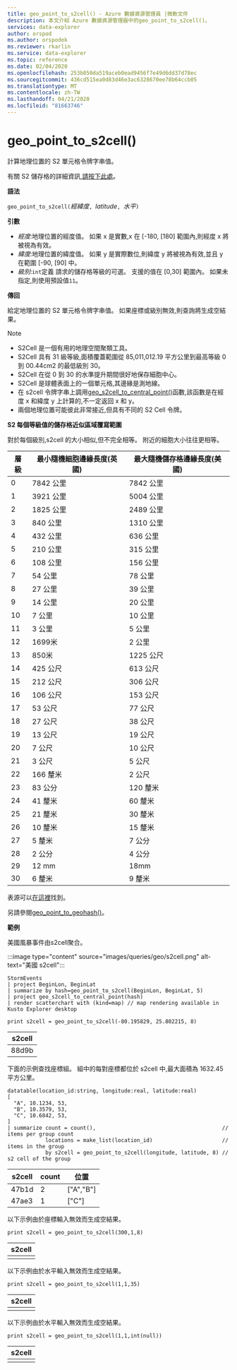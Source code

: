 ```yaml
---
title: geo_point_to_s2cell() - Azure 數據資源管理員 |微軟文件
description: 本文介紹 Azure 數據資源管理器中的geo_point_to_s2cell()。
services: data-explorer
author: orspod
ms.author: orspodek
ms.reviewer: rkarlin
ms.service: data-explorer
ms.topic: reference
ms.date: 02/04/2020
ms.openlocfilehash: 253b850da519aceb0ead9456f7e49d6dd37d78ec
ms.sourcegitcommit: 436cd515ea0d83d46e3ac6328670ee78b64ccb05
ms.translationtype: MT
ms.contentlocale: zh-TW
ms.lasthandoff: 04/21/2020
ms.locfileid: "81663746"
---
```

# <a name="geo_point_to_s2cell"></a>geo_point_to_s2cell()

計算地理位置的 S2 單元格令牌字串值。

有關 S2 儲存格的詳細資訊,[請按下此處](http://s2geometry.io/devguide/s2cell_hierarchy)。

**語法**

`geo_point_to_s2cell(`*經緯度*`, `*latitude*`, `*水平*`)`

**引數**

* *經度*:地理位置的經度值。 如果 x 是實數,x 在 [-180, [180] 範圍內,則經度 x 將被視為有效。 
* *緯度*:地理位置的緯度值。 如果 y 是實際數位,則緯度 y 將被視為有效,並且 y 在範圍 [-90, [90] 中。 
* *級別*:`int`定義 請求的儲存格等級的可選。 支援的值在 [0,30] 範圍內。 如果未指定,則使用預設值`11`。

**傳回**

給定地理位置的 S2 單元格令牌字串值。 如果座標或級別無效,則查詢將生成空結果。

> [!NOTE]
>
> * S2Cell 是一個有用的地理空間聚類工具。
> * S2Cell 具有 31 級等級,面積覆蓋範圍從 85,011,012.19 平方公里到最高等級 0 到 00.44cm2 的最低級別 30。
> * S2Cell 在從 0 到 30 的水準提升期間很好地保存細胞中心。
> * S2Cell 是球體表面上的一個單元格,其邊緣是測地線。
> * 在 s2cell 令牌字串上調用[geo_s2cell_to_central_point()](geo-s2cell-to-central-point-function.md)函數,該函數是在經度 x 和緯度 y 上計算的,不一定返回 x 和 y。
> * 兩個地理位置可能彼此非常接近,但具有不同的 S2 Cell 令牌。

**S2 每個等級值的儲存格近似區域覆寫範圍**

對於每個級別,s2cell 的大小相似,但不完全相等。 附近的細胞大小往往更相等。

|層級|最小隨機細胞邊緣長度(英國)|最大隨機儲存格邊緣長度(美國)|
|--|--|--|
|0|7842 公里|7842 公里|
|1|3921 公里|5004 公里|
|2|1825 公里|2489 公里|
|3|840 公里|1310 公里|
|4|432 公里|636 公里|
|5|210 公里|315 公里|
|6|108 公里|156 公里|
|7|54 公里|78 公里|
|8|27 公里|39 公里|
|9|14 公里|20 公里|
|10|7 公里|10 公里|
|11|3 公里|5 公里|
|12|1699米|2 公里|
|13|850米|1225 公尺|
|14|425 公尺|613 公尺|
|15|212 公尺|306 公尺|
|16|106 公尺|153 公尺|
|17|53 公尺|77 公尺|
|18|27 公尺|38 公尺|
|19|13 公尺|19 公尺|
|20|7 公尺|10 公尺|
|21|3 公尺|5 公尺|
|22|166 釐米|2 公尺|
|23|83 公分|120 釐米|
|24|41 釐米|60 釐米|
|25|21 釐米|30 釐米|
|26|10 釐米|15 釐米|
|27|5 釐米|7 公分|
|28|2 公分|4 公分|
|29|12 mm|18mm|
|30|6 釐米|9 釐米|

表源可以[在這裡](http://s2geometry.io/resources/s2cell_statistics)找到。

另請參閱[geo_point_to_geohash()](geo-point-to-geohash-function.md)。

**範例**

美國風暴事件由s2cell聚合。

:::image type="content" source="images/queries/geo/s2cell.png" alt-text="美國 s2cell":::

```kusto
StormEvents
| project BeginLon, BeginLat
| summarize by hash=geo_point_to_s2cell(BeginLon, BeginLat, 5)
| project geo_s2cell_to_central_point(hash)
| render scatterchart with (kind=map) // map rendering available in Kusto Explorer desktop
```

```kusto
print s2cell = geo_point_to_s2cell(-80.195829, 25.802215, 8)
```

| s2cell |
|--------|
| 88d9b  |

下面的示例查找座標組。 組中的每對座標都位於 s2cell 中,最大面積為 1632.45 平方公里。
```kusto
datatable(location_id:string, longitude:real, latitude:real)
[
  "A", 10.1234, 53,
  "B", 10.3579, 53,
  "C", 10.6842, 53,
]
| summarize count = count(),                                        // items per group count
            locations = make_list(location_id)                      // items in the group
            by s2cell = geo_point_to_s2cell(longitude, latitude, 8) // s2 cell of the group
```

| s2cell | count | 位置 |
|--------|-------|-----------|
| 47b1d  | 2     | ["A","B"] |
| 47ae3  | 1     | ["C"]     |

以下示例由於座標輸入無效而生成空結果。
```kusto
print s2cell = geo_point_to_s2cell(300,1,8)
```

| s2cell |
|--------|
|        |

以下示例由於水平輸入無效而生成空結果。
```kusto
print s2cell = geo_point_to_s2cell(1,1,35)
```

| s2cell |
|--------|
|        |

以下示例由於水平輸入無效而生成空結果。
```kusto
print s2cell = geo_point_to_s2cell(1,1,int(null))
```

| s2cell |
|--------|
|        |